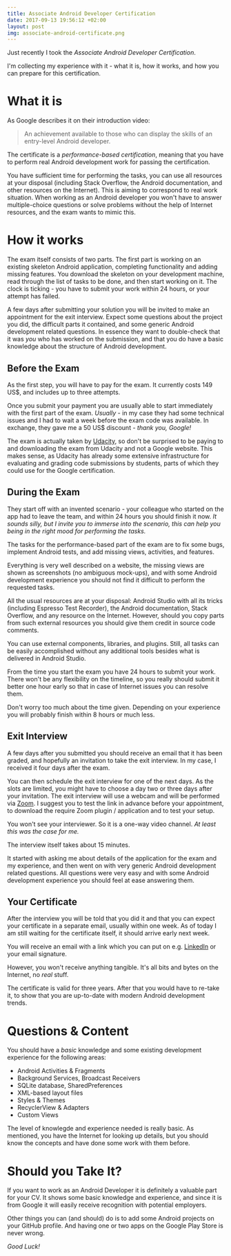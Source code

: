 ```yaml
---
title: Associate Android Developer Certification
date: 2017-09-13 19:56:12 +02:00
layout: post
img: associate-android-certificate.png
---
```


<script async custom-element="amp-youtube" src="https://cdn.ampproject.org/v0/amp-youtube-0.1.js"></script>

Just recently I took the _Associate Android Developer Certification_.

I'm collecting my experience with it - what it is, how it works, and how you can prepare for this certification.

What it is
==========

As Google describes it on their introduction video:
> An achievement available to those who can display the skills of an entry-level Android developer.

<amp-youtube width="480"
  height="270"
  layout="responsive"
  data-videoid="fUM9g4j5Q_o">
</amp-youtube>

The certificate is a _performance-based certification_, meaning that
you have to perform real Android development work for passing the
certification.

You have sufficient time for performing the tasks, you can use all resources at your disposal (including Stack Overflow, the Android documentation, and other resources on the Internet).
This is aiming to correspond to real work situation. When working as an Android developer you won't have to answer multiple-choice questions or solve problems without the help of Internet resources, and the exam wants to mimic this.

How it works
============
The exam itself consists of two parts.
The first part is working on an existing skeleton Android application, completing functionality and adding missing features.
You download the skeleton on your development machine, read through the list of tasks to be done, and then start working on it.
The clock is ticking - you have to submit your work within 24 hours, or your attempt has failed.

A few days after submitting your solution you will be invited to make an appointment for the exit interview.
Expect some questions about the project you did, the difficult parts it contained, and some generic Android development related questions.
In essence they want to double-check that it was _you_ who has worked on the submission, and that you do have a basic knowledge about the structure of Android development.

Before the Exam
---------------

As the first step, you will have to pay for the exam. It currently costs 149 US$, and includes up to three attempts.

Once you submit your payment you are usually able to start immediately with the first part of the exam.
_Usually_ - in my case they had some technical issues and I had to wait a week before the exam code was available. In exchange, they gave me a 50 US$ discount - _thank you, Google!_

The exam is actually taken by [Udacity](https://www.udacity.com), so don't be surprised to be paying to and downloading the exam from Udacity and not a Google website.
This makes sense, as Udacity has already some extensive infrastructure for evaluating and grading code submissions by students, parts of which they could use for the Google certification.

During the Exam
---------------

They start off with an invented scenario - your colleague who started on the app had to leave the team, and within 24 hours you should finish it now.
_It sounds silly, but I invite you to immerse into the scenario, this can help you being in the right mood for performing the tasks._

The tasks for the performance-based part of the exam are to fix some bugs, implement Android tests, and add missing views, activities, and features.

Everything is very well described on a website, the missing views are shown as screenshots (no ambiguous mock-ups), and with some Android development experience you should not find it difficult to perform the requested tasks.

All the usual resources are at your disposal: Android Studio with all its tricks (including Espresso Test Recorder), the Android documentation, Stack Overflow, and any resource on the Internet.
However, should you copy parts from such external resources you should give them credit in source code comments.

You can use external components, libraries, and plugins. Still, all tasks can be easily accomplished without any additional tools besides what is delivered in Android Studio.

From the time you start the exam you have 24 hours to submit your work. There won't be any flexibility on the timeline, so you really should submit it better one hour early so that in case of Internet issues you can resolve them.

Don't worry too much about the time given. Depending on your experience you will probably finish within 8 hours or much less.

Exit Interview
--------------

A few days after you submitted you should receive an email that it has been graded, and hopefully an invitation to take the exit interview.
In my case, I received it four days after the exam.

You can then schedule the exit interview for one of the next days. As the slots are limited, you might have to choose a day two or three days after your invitation.
The exit interview will use a webcam and will be performed via [Zoom](https://zoom.us/).
I suggest you to test the link in advance before your appointment, to download the require Zoom plugin / application and to test your setup.

You won't see your interviewer. So it is a one-way video channel. _At least this was the case for me._

The interview itself takes about 15 minutes.

It started with asking me about details of the application for the exam and my experience, and then went on with very generic Android development related questions.
All questions were very easy and with some Android development experience you should feel at ease answering them.

Your Certificate
----------------

After the interview you will be told that you did it and that you can expect your certificate in a separate email, usually within one week. As of today I am still waiting for the certificate itself, it should arrive early next week.

You will receive an email with a link which you can put on e.g. [LinkedIn](https://linkedin.com) or your email signature.

However, you won't receive anything tangible. It's all bits and bytes on the Internet, no _real_ stuff.

The certificate is valid for three years. After that you would have to re-take it, to show that you are up-to-date with modern Android development trends.

Questions & Content
===================

You should have a _basic_ knowledge and some existing development experience for the following areas:
* Android Activities & Fragments
* Background Services, Broadcast Receivers
* SQLite database, SharedPreferences
* XML-based layout files
* Styles & Themes
* RecyclerView & Adapters
* Custom Views

The level of knowlegde and experience needed is really basic.
As mentioned, you have the Internet for looking up details, but you should know the concepts and have done some work with them before.

Should you Take It?
===================

If you want to work as an Android Developer it is definitely a valuable part for your CV.
It shows some basic knowledge and experience, and since it is from Google it will easily receive recognition with potential employers.

Other things you can (and should) do is to add some Android projects on your GitHub profile.
And having one or two apps on the Google Play Store is never wrong.

_Good Luck!_
